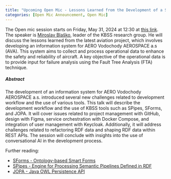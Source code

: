 ```yaml
---
title: "Upcoming Open Mic - Lessons Learned from the Development of a System for Safety and Reliability of Aircraft"
categories: [Open Mic Announcement, Open Mic]
---
```

The Open mic session starts on Friday, May 31, 2024 at 12:30 at [this link](https://meet.jit.si/open-mic-kbss). The speaker is [Miroslav Blaško](https://kbss.felk.cvut.cz/web/team#miroslav-blaško), leader of the KBSS research group. He will discuss the lessons learned from the latest aviation project, which involves developing an information system for AERO Vodochody AEROSPACE a.s (AVA). This system aims to collect and process operational data to enhance the safety and reliability of aircraft. A key objective of the operational data is to provide input for failure analysis using the Fault Tree Analysis (FTA) technique.

##### Abstract

The development of an information system for AERO Vodochody AEROSPACE a.s. introduced several new challenges related to development workflow and the use of various tools. This talk will describe the development workflow and the use of KBSS tools such as SPipes, SForms, and JOPA. It will cover issues related to project management with GitHub, design with Figma, service orchestration with Docker Compose, and integration of user management with Keycloak. Additionally, it will address challenges related to refactoring RDF data and shaping RDF data within REST APIs. The session will conclude with insights into the use of conversational AI in the development process.

Further reading:
* [SForms - Ontology-based Smart Forms](https://github.com/kbss-cvut/s-forms)
* [SPipes - Engine for Processing Semantic Pipelines Defined in RDF](https://github.com/kbss-cvut/s-forms)
* [JOPA - Java OWL Persistence API](https://github.com/kbss-cvut/jopa)

